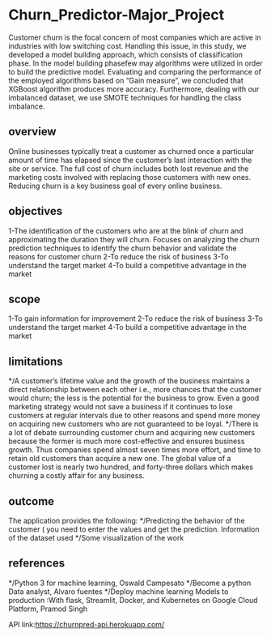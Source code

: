 # Churn_Predictor-Major_Project
Customer churn is the focal concern of most companies which are active in industries with low switching cost. Handling this issue, in this study, we developed a model building approach, which consists of classification phase. In the model building phasefew may algorithms were utilized in order to build the predictive model. Evaluating and comparing the performance of the employed algorithms based on “Gain measure”, we concluded that XGBoost algorithm produces more accuracy. Furthermore, dealing with our imbalanced dataset, we use SMOTE techniques for handling the class imbalance.
## overview
Online businesses typically treat a customer as churned once a particular amount of time has elapsed since the customer’s last interaction with the site or service. The full cost of churn includes both lost revenue and the marketing costs involved with replacing those customers with new ones. Reducing churn is a key business goal of every online business.
## objectives
1-The identification of the customers who are at the blink of churn and approximating the duration they will churn.
Focuses on analyzing the churn prediction techniques to identify the churn behavior and validate the reasons for customer churn
2-To reduce the risk of business
3-To understand the target market
4-To build a competitive advantage in the market
## scope 
1-To gain information for improvement
2-To reduce the risk of business
3-To understand the target market
4-To build a competitive advantage in the market
## limitations
*/A customer’s lifetime value and the growth of the business maintains a direct relationship between each other i.e., more chances that the customer would churn; the less is the potential for the business to grow. Even a good marketing strategy would not save a business if it continues to lose customers at regular intervals due to other reasons and spend more money on acquiring new customers who are not guaranteed to be loyal.
*/There is a lot of debate surrounding customer churn and acquiring new customers because the former is much more cost-effective and ensures business growth. Thus companies spend almost seven times more effort, and time to retain old customers than acquire a new one. The global value of a customer lost is nearly two hundred, and forty-three dollars which makes churning a costly affair for any business.
## outcome
The application provides the following:
*/Predicting the behavior of the customer ( you need to enter the values and get the prediction.
Information of the dataset used
*/Some visualization of the work
## references
*/Python 3 for machine learning, Oswald Campesato
*/Become a python Data analyst, Alvaro fuentes
*/Deploy machine learning Models to production :With flask, Streamlit, Docker, and Kubernetes on Google Cloud Platform, Pramod Singh

API link:https://churnpred-api.herokuapp.com/


